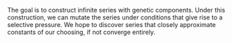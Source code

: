 The goal is to construct infinite series with genetic components.  Under this construction, we can mutate the series under conditions that give rise to a selective pressure.  We hope to discover series that closely approximate constants of our choosing, if not converge entirely.
